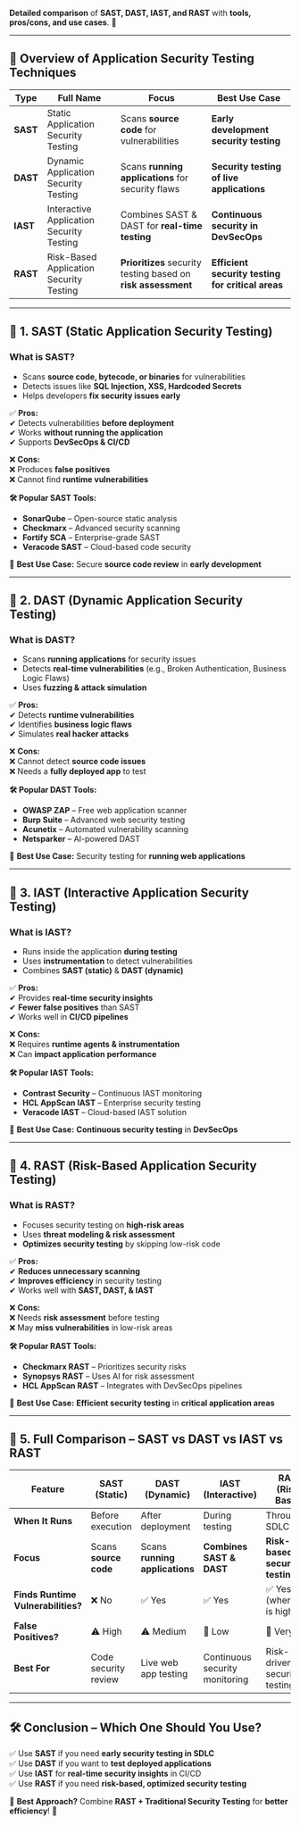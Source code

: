 **Detailed comparison** of **SAST, DAST, IAST, and RAST** with **tools, pros/cons, and use cases**. 🚀  

---

## **🔹 Overview of Application Security Testing Techniques**
| **Type** | **Full Name** | **Focus** | **Best Use Case** |
|----------|--------------|-----------|----------------|
| **SAST** | Static Application Security Testing | Scans **source code** for vulnerabilities | **Early development security testing** |
| **DAST** | Dynamic Application Security Testing | Scans **running applications** for security flaws | **Security testing of live applications** |
| **IAST** | Interactive Application Security Testing | Combines SAST & DAST for **real-time testing** | **Continuous security in DevSecOps** |
| **RAST** | Risk-Based Application Security Testing | **Prioritizes** security testing based on **risk assessment** | **Efficient security testing for critical areas** |

---

## **🔹 1. SAST (Static Application Security Testing)**
### **What is SAST?**
- Scans **source code, bytecode, or binaries** for vulnerabilities  
- Detects issues like **SQL Injection, XSS, Hardcoded Secrets**  
- Helps developers **fix security issues early**  

✅ **Pros:**  
✔ Detects vulnerabilities **before deployment**  
✔ Works **without running the application**  
✔ Supports **DevSecOps & CI/CD**  

❌ **Cons:**  
❌ Produces **false positives**  
❌ Cannot find **runtime vulnerabilities**  

**🛠️ Popular SAST Tools:**  
- **SonarQube** – Open-source static analysis  
- **Checkmarx** – Advanced security scanning  
- **Fortify SCA** – Enterprise-grade SAST  
- **Veracode SAST** – Cloud-based code security  

📌 **Best Use Case:** Secure **source code review** in **early development**  

---

## **🔹 2. DAST (Dynamic Application Security Testing)**
### **What is DAST?**
- Scans **running applications** for security issues  
- Detects **real-time vulnerabilities** (e.g., Broken Authentication, Business Logic Flaws)  
- Uses **fuzzing & attack simulation**  

✅ **Pros:**  
✔ Detects **runtime vulnerabilities**  
✔ Identifies **business logic flaws**  
✔ Simulates **real hacker attacks**  

❌ **Cons:**  
❌ Cannot detect **source code issues**  
❌ Needs a **fully deployed app** to test  

**🛠️ Popular DAST Tools:**  
- **OWASP ZAP** – Free web application scanner  
- **Burp Suite** – Advanced web security testing  
- **Acunetix** – Automated vulnerability scanning  
- **Netsparker** – AI-powered DAST  

📌 **Best Use Case:** Security testing for **running web applications**  

---

## **🔹 3. IAST (Interactive Application Security Testing)**
### **What is IAST?**
- Runs inside the application **during testing**  
- Uses **instrumentation** to detect vulnerabilities  
- Combines **SAST (static)** & **DAST (dynamic)**  

✅ **Pros:**  
✔ Provides **real-time security insights**  
✔ **Fewer false positives** than SAST  
✔ Works well in **CI/CD pipelines**  

❌ **Cons:**  
❌ Requires **runtime agents & instrumentation**  
❌ Can **impact application performance**  

**🛠️ Popular IAST Tools:**  
- **Contrast Security** – Continuous IAST monitoring  
- **HCL AppScan IAST** – Enterprise security testing  
- **Veracode IAST** – Cloud-based IAST solution  

📌 **Best Use Case:** **Continuous security testing** in **DevSecOps**  

---

## **🔹 4. RAST (Risk-Based Application Security Testing)**
### **What is RAST?**
- Focuses security testing on **high-risk areas**  
- Uses **threat modeling & risk assessment**  
- **Optimizes security testing** by skipping low-risk code  

✅ **Pros:**  
✔ **Reduces unnecessary scanning**  
✔ **Improves efficiency** in security testing  
✔ Works well with **SAST, DAST, & IAST**  

❌ **Cons:**  
❌ Needs **risk assessment** before testing  
❌ May **miss vulnerabilities** in low-risk areas  

**🛠️ Popular RAST Tools:**  
- **Checkmarx RAST** – Prioritizes security risks  
- **Synopsys RAST** – Uses AI for risk assessment  
- **HCL AppScan RAST** – Integrates with DevSecOps pipelines  

📌 **Best Use Case:** **Efficient security testing** in **critical application areas**  

---

## **🔹 5. Full Comparison – SAST vs DAST vs IAST vs RAST**
| Feature  | **SAST** (Static) | **DAST** (Dynamic) | **IAST** (Interactive) | **RAST** (Risk-Based) |
|----------|----------------|----------------|-----------------|----------------|
| **When It Runs** | Before execution | After deployment | During testing | Throughout SDLC |
| **Focus** | Scans **source code** | Scans **running applications** | **Combines SAST & DAST** | **Risk-based security testing** |
| **Finds Runtime Vulnerabilities?** | ❌ No | ✅ Yes | ✅ Yes | ✅ Yes (where risk is high) |
| **False Positives?** | ⚠️ High | ⚠️ Medium | 🔹 Low | 🔹 Very Low |
| **Best For** | Code security review | Live web app testing | Continuous security monitoring | Risk-driven security testing |

---

## **🛠️ Conclusion – Which One Should You Use?**
✅ Use **SAST** if you need **early security testing in SDLC**  
✅ Use **DAST** if you want to **test deployed applications**  
✅ Use **IAST** for **real-time security insights** in CI/CD  
✅ Use **RAST** if you need **risk-based, optimized security testing**  

📌 **Best Approach?** Combine **RAST + Traditional Security Testing** for **better efficiency**! 🚀  

